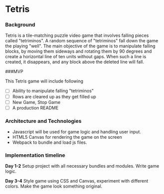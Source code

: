 # Tetris

### Background

Tetris is a tile-matching puzzle video game that involves falling pieces called "tetriminos". A random sequence of "tetriminos" fall down the game the playing "well". The main objective of the game is to manipulate falling blocks, by moving them sideways and rotating them by 90 degrees and create a horizontal line of ten units without gaps. When such a line is created, it disappears, and any block above the deleted line will fall.

###MVP

This Tetris game will include following

- [ ] Ability to manipulate falling "tetriminos"
- [ ] Rows are cleared up as they get filled up
- [ ] New Game, Stop Game
- [ ] A production README

### Architecture and Technologies
* Javascript will be used for game logic and handling user input.
* HTML5 Canvas for rendering the game on the screen
* Webpack to bundle and load js files.


### Implementation timeline

**Day 1-2**
Setup project with all necessary bundles and modules. Write game logic.

**Day 3-4**
Style game using CSS and Canvas, experiment with different colors. Make the game look something original.

